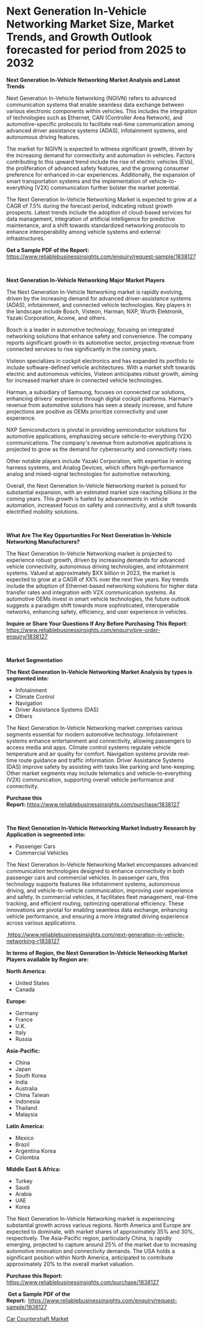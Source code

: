 <p><h1>Next Generation In-Vehicle Networking Market Size, Market Trends, and Growth Outlook forecasted for period from 2025 to 2032</h1></p><p><strong>Next Generation In-Vehicle Networking Market Analysis and Latest Trends</strong></p>
<p><p>Next Generation In-Vehicle Networking (NGIVN) refers to advanced communication systems that enable seamless data exchange between various electronic components within vehicles. This includes the integration of technologies such as Ethernet, CAN (Controller Area Network), and automotive-specific protocols to facilitate real-time communication among advanced driver assistance systems (ADAS), infotainment systems, and autonomous driving features. </p><p>The market for NGIVN is expected to witness significant growth, driven by the increasing demand for connectivity and automation in vehicles. Factors contributing to this upward trend include the rise of electric vehicles (EVs), the proliferation of advanced safety features, and the growing consumer preference for enhanced in-car experiences. Additionally, the expansion of smart transportation systems and the implementation of vehicle-to-everything (V2X) communication further bolster the market potential. </p><p>The Next Generation In-Vehicle Networking Market is expected to grow at a CAGR of 7.5% during the forecast period, indicating robust growth prospects. Latest trends include the adoption of cloud-based services for data management, integration of artificial intelligence for predictive maintenance, and a shift towards standardized networking protocols to enhance interoperability among vehicle systems and external infrastructures.</p></p>
<p><strong>Get a Sample PDF of the Report:&nbsp;</strong> <a href="https://www.reliablebusinessinsights.com/enquiry/request-sample/1838127?utm_campaign=2716&utm_medium=2&utm_source=Github&utm_content=ia&utm_term=31032025&utm_id=next-generation-in-vehicle-networking">https://www.reliablebusinessinsights.com/enquiry/request-sample/1838127</a></p>
<p>&nbsp;</p>
<p><strong>Next Generation In-Vehicle Networking Major Market Players</strong></p>
<p><p>The Next Generation In-Vehicle Networking market is rapidly evolving, driven by the increasing demand for advanced driver-assistance systems (ADAS), infotainment, and connected vehicle technologies. Key players in the landscape include Bosch, Visteon, Harman, NXP, Wurth Elektronik, Yazaki Corporation, Acome, and others.</p><p>Bosch is a leader in automotive technology, focusing on integrated networking solutions that enhance safety and convenience. The company reports significant growth in its automotive sector, projecting revenue from connected services to rise significantly in the coming years.</p><p>Visteon specializes in cockpit electronics and has expanded its portfolio to include software-defined vehicle architectures. With a market shift towards electric and autonomous vehicles, Visteon anticipates robust growth, aiming for increased market share in connected vehicle technologies.</p><p>Harman, a subsidiary of Samsung, focuses on connected car solutions, enhancing drivers' experience through digital cockpit platforms. Harman's revenue from automotive solutions has seen a steady increase, and future projections are positive as OEMs prioritize connectivity and user experience.</p><p>NXP Semiconductors is pivotal in providing semiconductor solutions for automotive applications, emphasizing secure vehicle-to-everything (V2X) communications. The company's revenue from automotive applications is projected to grow as the demand for cybersecurity and connectivity rises.</p><p>Other notable players include Yazaki Corporation, with expertise in wiring harness systems, and Analog Devices, which offers high-performance analog and mixed-signal technologies for automotive networking.</p><p>Overall, the Next Generation In-Vehicle Networking market is poised for substantial expansion, with an estimated market size reaching billions in the coming years. This growth is fueled by advancements in vehicle automation, increased focus on safety and connectivity, and a shift towards electrified mobility solutions.</p></p>
<p>&nbsp;</p>
<p><strong>What Are The Key Opportunities For Next Generation In-Vehicle Networking Manufacturers?</strong></p>
<p><p>The Next Generation In-Vehicle Networking market is projected to experience robust growth, driven by increasing demands for advanced vehicle connectivity, autonomous driving technologies, and infotainment systems. Valued at approximately $XX billion in 2023, the market is expected to grow at a CAGR of XX% over the next five years. Key trends include the adoption of Ethernet-based networking solutions for higher data transfer rates and integration with V2X communication systems. As automotive OEMs invest in smart vehicle technologies, the future outlook suggests a paradigm shift towards more sophisticated, interoperable networks, enhancing safety, efficiency, and user experience in vehicles.</p></p>
<p><strong>Inquire or Share Your Questions If Any Before Purchasing This Report:</strong> <a href="https://www.reliablebusinessinsights.com/enquiry/pre-order-enquiry/1838127?utm_campaign=2716&utm_medium=2&utm_source=Github&utm_content=ia&utm_term=31032025&utm_id=next-generation-in-vehicle-networking">https://www.reliablebusinessinsights.com/enquiry/pre-order-enquiry/1838127</a></p>
<p>&nbsp;</p>
<p><strong>Market Segmentation</strong></p>
<p><strong>The Next Generation In-Vehicle Networking Market Analysis by types is segmented into:</strong></p>
<p><ul><li>Infotainment</li><li>Climate Control</li><li>Navigation</li><li>Driver Assistance Systems (DAS)</li><li>Others</li></ul></p>
<p><p>The Next Generation In-Vehicle Networking market comprises various segments essential for modern automotive technology. Infotainment systems enhance entertainment and connectivity, allowing passengers to access media and apps. Climate control systems regulate vehicle temperature and air quality for comfort. Navigation systems provide real-time route guidance and traffic information. Driver Assistance Systems (DAS) improve safety by assisting with tasks like parking and lane-keeping. Other market segments may include telematics and vehicle-to-everything (V2X) communication, supporting overall vehicle performance and connectivity.</p></p>
<p><strong>Purchase this Report:&nbsp;</strong><a href="https://www.reliablebusinessinsights.com/purchase/1838127?utm_campaign=2716&utm_medium=2&utm_source=Github&utm_content=ia&utm_term=31032025&utm_id=next-generation-in-vehicle-networking">https://www.reliablebusinessinsights.com/purchase/1838127</a></p>
<p>&nbsp;</p>
<p><strong>The Next Generation In-Vehicle Networking Market Industry Research by Application is segmented into:</strong></p>
<p><ul><li>Passenger Cars</li><li>Commercial Vehicles</li></ul></p>
<p><p>The Next Generation In-Vehicle Networking Market encompasses advanced communication technologies designed to enhance connectivity in both passenger cars and commercial vehicles. In passenger cars, this technology supports features like infotainment systems, autonomous driving, and vehicle-to-vehicle communication, improving user experience and safety. In commercial vehicles, it facilitates fleet management, real-time tracking, and efficient routing, optimizing operational efficiency. These innovations are pivotal for enabling seamless data exchange, enhancing vehicle performance, and ensuring a more integrated driving experience across various applications.</p></p>
<p><a href="https://www.reliablebusinessinsights.com/next-generation-in-vehicle-networking-r1838127?utm_campaign=2716&utm_medium=2&utm_source=Github&utm_content=ia&utm_term=31032025&utm_id=next-generation-in-vehicle-networking">&nbsp;https://www.reliablebusinessinsights.com/next-generation-in-vehicle-networking-r1838127</a></p>
<p><strong>In terms of Region, the Next Generation In-Vehicle Networking Market Players available by Region are:</strong></p>
<p>
    <p> <strong> North America: </strong>
        <ul>
            <li>United States</li>
            <li>Canada</li>
        </ul>
        </p> 
    <p> <strong> Europe: </strong>
        <ul>
            <li>Germany</li>
            <li>France</li>
            <li>U.K.</li>
            <li>Italy</li>
            <li>Russia</li>
        </ul>
        </p> 
    <p> <strong> Asia-Pacific: </strong>
        <ul>
            <li>China</li>
            <li>Japan</li>
            <li>South Korea</li>
            <li>India</li>
            <li>Australia</li>
            <li>China Taiwan</li>
            <li>Indonesia</li>
            <li>Thailand</li>
            <li>Malaysia</li>
        </ul>
        </p> 
    <p> <strong> Latin America: </strong>
        <ul>
            <li>Mexico</li>
            <li>Brazil</li>
            <li>Argentina Korea</li>
            <li>Colombia</li>
        </ul>
        </p> 
    <p> <strong> Middle East & Africa: </strong>
        <ul>
            <li>Turkey</li>
            <li>Saudi</li>
            <li>Arabia</li>
            <li>UAE</li>
            <li>Korea</li>
        </ul>
    </p>
    </p>
<p><p>The Next Generation In-Vehicle Networking market is experiencing substantial growth across various regions. North America and Europe are expected to dominate, with market shares of approximately 35% and 30%, respectively. The Asia-Pacific region, particularly China, is rapidly emerging, projected to capture around 25% of the market due to increasing automotive innovation and connectivity demands. The USA holds a significant position within North America, anticipated to contribute approximately 20% to the overall market valuation.</p></p>
<p><strong>Purchase this Report: </strong><a href="https://www.reliablebusinessinsights.com/purchase/1838127?utm_campaign=2716&utm_medium=2&utm_source=Github&utm_content=ia&utm_term=31032025&utm_id=next-generation-in-vehicle-networking">https://www.reliablebusinessinsights.com/purchase/1838127</a></p>
<p>&nbsp;<strong>Get a Sample PDF of the Report:&nbsp;&nbsp;</strong><a href="https://www.reliablebusinessinsights.com/enquiry/request-sample/1838127?utm_campaign=2716&utm_medium=2&utm_source=Github&utm_content=ia&utm_term=31032025&utm_id=next-generation-in-vehicle-networking">https://www.reliablebusinessinsights.com/enquiry/request-sample/1838127</a></p>
<p><strong></strong></p>
<p><p><a href="https://github.com/saroarmaicky/Market-Research-Report-List-1/blob/main/car-countershaft-market.md?utm_campaign=2716&utm_medium=2&utm_source=Github&utm_content=ia&utm_term=31032025&utm_id=next-generation-in-vehicle-networking">Car Countershaft Market</a></p></p>